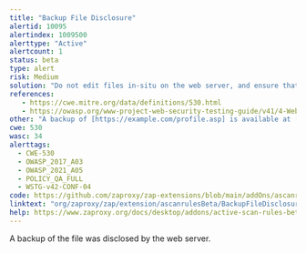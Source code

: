```yaml
---
title: "Backup File Disclosure"
alertid: 10095
alertindex: 1009500
alerttype: "Active"
alertcount: 1
status: beta
type: alert
risk: Medium
solution: "Do not edit files in-situ on the web server, and ensure that un-necessary files (including hidden files) are removed from the web server."
references:
   - https://cwe.mitre.org/data/definitions/530.html
   - https://owasp.org/www-project-web-security-testing-guide/v41/4-Web_Application_Security_Testing/02-Configuration_and_Deployment_Management_Testing/04-Review_Old_Backup_and_Unreferenced_Files_for_Sensitive_Information.html
other: "A backup of [https://example.com/profile.asp] is available at [https://example.com/profile.asp.old]"
cwe: 530
wasc: 34
alerttags: 
  - CWE-530
  - OWASP_2017_A03
  - OWASP_2021_A05
  - POLICY_QA_FULL
  - WSTG-v42-CONF-04
code: https://github.com/zaproxy/zap-extensions/blob/main/addOns/ascanrulesBeta/src/main/java/org/zaproxy/zap/extension/ascanrulesBeta/BackupFileDisclosureScanRule.java
linktext: "org/zaproxy/zap/extension/ascanrulesBeta/BackupFileDisclosureScanRule.java"
help: https://www.zaproxy.org/docs/desktop/addons/active-scan-rules-beta/#id-10095
---
```

A backup of the file was disclosed by the web server.
